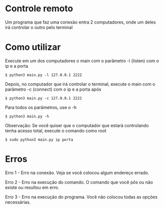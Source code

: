 # Controle remoto
Um programa que faz uma conexão entra 2 computadores, onde um deles irá controlar o outro pelo terminal

# Como utilizar
Execute em um dos computadores o main com o parâmetro -l (listen) com o ip e a porta
```
$ python3 main.py -l 127.0.0.1 2222
```

Depois, no computador que irá controlar o terminal, execute o main com o parâmetro -c (connect) com o ip e a porta após
```
$ python3 main.py -c 127.0.0.1 2222
```

Para todos os parâmetros, use o -h
```
$ python3 main.py -h
```

Observação: Se você quiser que o computador que estará controlando tenha acesso total, execute o comando como root
```
$ sudo python3 main.py ip porta
```

# Erros
Erro 1 - Erro na conexão. Veja se você colocou algum endereço errado.

Erro 2 - Erro na execução do comando. O comando que você pôs ou não existe ou resultou em erro.

Erro 3 - Erro na execução do programa. Você não colocou todas as opções necessárias.
